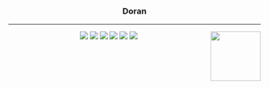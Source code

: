 <div align="center">
  
  ### Doran
  
  ---
 <img align="right" width="100" src="https://github.com/kirin2211/kirin2211/assets/52277540/47a1d283-c4ab-4823-a3d6-46b254201d12" />
 
  <img src="https://img.shields.io/badge/Swift-F05138?style=flat&logo=swift&logoColor=white"/> 
  <img src="https://img.shields.io/badge/SwiftUI-FFAC45?style=flat&logo=swift&logoColor=white"/>
  <img src="https://img.shields.io/badge/Javascript-F7DF1E?style=flat&logo=javascript&logoColor=black"/> 
  <img src="https://img.shields.io/badge/React-61DAFB?style=flat&logo=React&logoColor=black"/> 
  <img src="https://img.shields.io/badge/Typescript-3178C6?style=flat&logo=Typescript&logoColor=white"/> 
  <img src="https://img.shields.io/badge/React%20Native-61DAFB?style=flat&logo=react&logoColor=white"/>

</div>

